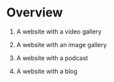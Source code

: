 # Overview

1. A website with a video gallery

2. A website with an image gallery

3. A website with a podcast

4. A website with a blog
